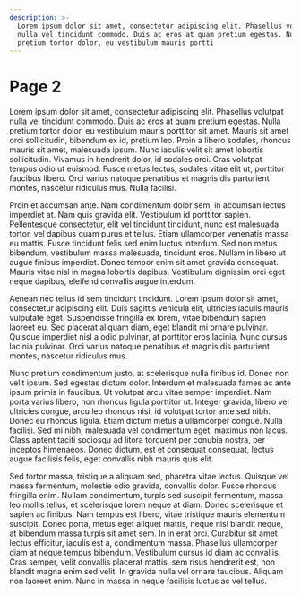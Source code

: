 ```yaml
---
description: >-
  Lorem ipsum dolor sit amet, consectetur adipiscing elit. Phasellus volutpat
  nulla vel tincidunt commodo. Duis ac eros at quam pretium egestas. Nulla
  pretium tortor dolor, eu vestibulum mauris portti
---
```


# Page 2

Lorem ipsum dolor sit amet, consectetur adipiscing elit. Phasellus volutpat nulla vel tincidunt commodo. Duis ac eros at quam pretium egestas. Nulla pretium tortor dolor, eu vestibulum mauris porttitor sit amet. Mauris sit amet orci sollicitudin, bibendum ex id, pretium leo. Proin a libero sodales, rhoncus mauris sit amet, malesuada ipsum. Nunc iaculis velit sit amet lobortis sollicitudin. Vivamus in hendrerit dolor, id sodales orci. Cras volutpat tempus odio ut euismod. Fusce metus lectus, sodales vitae elit ut, porttitor faucibus libero. Orci varius natoque penatibus et magnis dis parturient montes, nascetur ridiculus mus. Nulla facilisi.

Proin et accumsan ante. Nam condimentum dolor sem, in accumsan lectus imperdiet at. Nam quis gravida elit. Vestibulum id porttitor sapien. Pellentesque consectetur, elit vel tincidunt tincidunt, nunc est malesuada tortor, vel dapibus quam purus et tellus. Etiam ullamcorper venenatis massa eu mattis. Fusce tincidunt felis sed enim luctus interdum. Sed non metus bibendum, vestibulum massa malesuada, tincidunt eros. Nullam in libero ut augue finibus imperdiet. Donec tempor enim sit amet gravida consequat. Mauris vitae nisl in magna lobortis dapibus. Vestibulum dignissim orci eget neque dapibus, eleifend convallis augue interdum.

Aenean nec tellus id sem tincidunt tincidunt. Lorem ipsum dolor sit amet, consectetur adipiscing elit. Duis sagittis vehicula elit, ultricies iaculis mauris vulputate eget. Suspendisse fringilla ex lorem, vitae bibendum sapien laoreet eu. Sed placerat aliquam diam, eget blandit mi ornare pulvinar. Quisque imperdiet nisl a odio pulvinar, at porttitor eros lacinia. Nunc cursus lacinia pulvinar. Orci varius natoque penatibus et magnis dis parturient montes, nascetur ridiculus mus.

Nunc pretium condimentum justo, at scelerisque nulla finibus id. Donec non velit ipsum. Sed egestas dictum dolor. Interdum et malesuada fames ac ante ipsum primis in faucibus. Ut volutpat arcu vitae semper imperdiet. Nam porta varius libero, non rhoncus ligula porttitor ut. Integer gravida, libero vel ultricies congue, arcu leo rhoncus nisi, id volutpat tortor ante sed nibh. Donec eu rhoncus ligula. Etiam dictum metus a ullamcorper congue. Nulla facilisi. Sed mi nibh, malesuada vel condimentum eget, maximus non lacus. Class aptent taciti sociosqu ad litora torquent per conubia nostra, per inceptos himenaeos. Donec dictum, est et consequat consequat, lectus augue facilisis felis, eget convallis nibh mauris quis elit.

Sed tortor massa, tristique a aliquam sed, pharetra vitae lectus. Quisque vel massa fermentum, molestie odio gravida, convallis dolor. Fusce rhoncus fringilla enim. Nullam condimentum, turpis sed suscipit fermentum, massa leo mollis tellus, et scelerisque lorem neque at diam. Donec scelerisque et sapien ac finibus. Nam tempus est libero, vitae tristique mauris elementum suscipit. Donec porta, metus eget aliquet mattis, neque nisl blandit neque, at bibendum massa turpis sit amet sem. In in erat orci. Curabitur sit amet lectus efficitur, iaculis est a, condimentum massa. Phasellus ullamcorper diam at neque tempus bibendum. Vestibulum cursus id diam ac convallis. Cras semper, velit convallis placerat mattis, sem risus hendrerit est, non blandit magna enim sed velit. In gravida nulla vel ornare faucibus. Aliquam non laoreet enim. Nunc in massa in neque facilisis luctus ac vel tellus.

